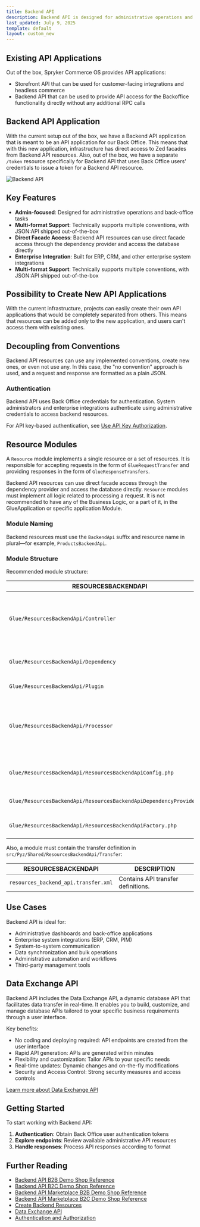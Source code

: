 ```yaml
---
title: Backend API
description: Backend API is designed for administrative operations and system-to-system communication with direct access to Zed Facades.
last_updated: July 9, 2025
template: default
layout: custom_new
---
```


## Existing API Applications

Out of the box, Spryker Commerce OS provides API applications:
- Storefront API that can be used for customer-facing integrations and headless commerce
- Backend API that can be used to provide API access for the Backoffice functionality directly without any additional RPC calls

## Backend API Application

With the current setup out of the box, we have a Backend API application that is meant to be an API application for our Back Office. This means that with this new application, infrastructure has direct access to Zed facades from Backend API resources. Also, out of the box, we have a separate `/token` resource specifically for Backend API that uses Back Office users' credentials to issue a token for a Backend API resource.

![Backend API](https://spryker.s3.eu-central-1.amazonaws.com/docs/scos/dev/glue-api-guides/202212.0/decoupled-glue-api/glue-backend-api.jpeg)

## Key Features

- **Admin-focused**: Designed for administrative operations and back-office tasks
- **Multi-format Support**: Technically supports multiple conventions, with JSON:API shipped out-of-the-box
- **Direct Facade Access**: Backend API resources can use direct facade access through the dependency provider and access the database directly
- **Enterprise Integration**: Built for ERP, CRM, and other enterprise system integrations
- **Multi-format Support**: Technically supports multiple conventions, with JSON:API shipped out-of-the-box

## Possibility to Create New API Applications

With the current infrastructure, projects can easily create their own API applications that would be completely separated from others. This means that resources can be added only to the new application, and users can't access them with existing ones.

## Decoupling from Conventions

Backend API resources can use any implemented conventions, create new ones, or even not use any. In this case, the "no convention" approach is used, and a request and response are formatted as a plain JSON.

### Authentication

Backend API uses Back Office credentials for authentication. System administrators and enterprise integrations authenticate using administrative credentials to access backend resources.

For API key-based authentication, see [Use API Key Authorization](/docs/integrations/spryker-glue-api/authenticating-and-authorization/backend-api/use-api-key-authorization.html).

## Resource Modules

A `Resource` module implements a single resource or a set of resources. It is responsible for accepting requests in the form of `GlueRequestTransfer` and providing responses in the form of `GlueResponseTransfers`.

Backend API resources can use direct facade access through the dependency provider and access the database directly. `Resource` modules must implement all logic related to processing a request. It is not recommended to have any of the Business Logic, or a part of it, in the GlueApplication or specific application Module.

### Module Naming

Backend resources must use the `BackendApi` suffix and resource name in plural—for example, `ProductsBackendApi`.

### Module Structure

Recommended module structure:

| RESOURCESBACKENDAPI                                               | DESCRIPTION                                                                                          |
|-------------------------------------------------------------------|------------------------------------------------------------------------------------------------------|
| `Glue/ResourcesBackendApi/Controller`                            | Folder for resource controllers. Controllers are used to handle API requests and responses.          |
| `Glue/ResourcesBackendApi/Dependency`                            | Bridges to clients/facades from other modules.                                                       |
| `Glue/ResourcesBackendApi/Plugin`                                | Resource plugins.                                                                                    |
| `Glue/ResourcesBackendApi/Processor`                             | Folder where all resource processing logic, data mapping code and calls to other clients are located. |
| `Glue/ResourcesBackendApi/ResourcesBackendApiConfig.php`         | Contains resource-related configuration.                                                             |
| `Glue/ResourcesBackendApi/ResourcesBackendApiDependencyProvider.php` | Provides external dependencies.                                                                      |
| `Glue/ResourcesBackendApi/ResourcesBackendApiFactory.php`        | Factory that creates instances.                                                                      |

Also, a module must contain the transfer definition in `src/Pyz/Shared/ResourcesBackendApi/Transfer`:

| RESOURCESBACKENDAPI                    | DESCRIPTION |
|----------------------------------------| --- |
| `resources_backend_api.transfer.xml`  | Contains API transfer definitions. |

## Use Cases

Backend API is ideal for:
- Administrative dashboards and back-office applications
- Enterprise system integrations (ERP, CRM, PIM)
- System-to-system communication
- Data synchronization and bulk operations
- Administrative automation and workflows
- Third-party management tools

## Data Exchange API

Backend API includes the Data Exchange API, a dynamic database API that facilitates data transfer in real-time. It enables you to build, customize, and manage database APIs tailored to your specific business requirements through a user interface.

Key benefits:
- No coding and deploying  required: API endpoints are created from the user interface
- Rapid API generation: APIs are generated within minutes
- Flexibility and customization: Tailor APIs to your specific needs
- Real-time updates: Dynamic changes and on-the-fly modifications
- Security and Access Control: Strong security measures and access controls

[Learn more about Data Exchange API](/docs/integrations/custom-building-integrations/data-exchange/data-exchange-api.html)

## Getting Started

To start working with Backend API:

1. **Authentication**: Obtain Back Office user authentication tokens
2. **Explore endpoints**: Review available administrative API resources
3. **Handle responses**: Process API responses according to format

## Further Reading

- [Backend API B2B Demo Shop Reference](/docs/integrations/spryker-glue-api/backend-api/api-references/backend-api-b2b-demo-shop-reference.html)
- [Backend API B2C Demo Shop Reference](/docs/integrations/spryker-glue-api/backend-api/api-references/backend-api-b2c-demo-shop-reference.html)
- [Backend API Marketplace B2B Demo Shop Reference](/docs/integrations/spryker-glue-api/backend-api/api-references/backend-api-marketplace-b2b-demo-shop-reference.html)
- [Backend API Marketplace B2C Demo Shop Reference](/docs/integrations/spryker-glue-api/backend-api/api-references/backend-api-marketplace-b2c-demo-shop-reference.html)
- [Create Backend Resources](/docs/integrations/spryker-glue-api/backend-api/developing-apis/create-backend-resources.html)
- [Data Exchange API](/docs/integrations/custom-building-integrations/data-exchange/data-exchange-api.html)
- [Authentication and Authorization](/docs/integrations/spryker-glue-api/authenticating-and-authorization/authenticating-and-authorization.html)
